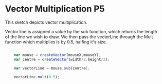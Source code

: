 # Vector Multiplication P5

This sketch depicts vector multiplication.

Vector line is assigned a value by the sub function, which returns the length of the line we wish to draw.
We then pass the vectorLine through the Mult function which multiplies is by 0.5, halfing it's size.

```js

	var mouse = createVector(mouseX,mouseY);
	var centre = createVector(width/2,height/2);

	var vectorLine = mouse.sub(centre);

	vectorLine.mult(0.5);

```
